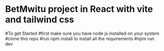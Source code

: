 # BetMwitu project in React with vite and tailwind css

#To get Started
#first make sure you have node js installed on your system
#clone this repo
#run npm install to install all the requirements
#npm run dev
